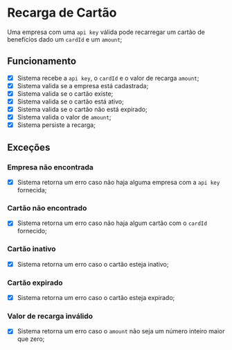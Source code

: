 # Recarga de Cartão

Uma empresa com uma `api key` válida pode recarregar um cartão de benefícios dado um `cardId` e um `amount`;

## Funcionamento

- [x] Sistema recebe a `api key`, o `cardId` e o valor de recarga `amount`;
- [x] Sistema valida se a empresa está cadastrada;
- [x] Sistema valida se o cartão existe;
- [x] Sistema valida se o cartão está ativo;
- [x] Sistema valida se o cartão não está expirado;
- [x] Sistema valida o valor de `amount`;
- [x] Sistema persiste a recarga;

## Exceções

### Empresa não encontrada

- [x] Sistema retorna um erro caso não haja alguma empresa com a `api key` fornecida;

### Cartão não encontrado

- [x] Sistema retorna um erro caso não haja algum cartão com o `cardId` fornecido;

### Cartão inativo

- [x] Sistema retorna um erro caso o cartão esteja inativo;

### Cartão expirado

- [x] Sistema retorna um erro caso o cartão esteja expirado;

### Valor de recarga inválido

- [x] Sistema retorna um erro caso o `amount` não seja um número inteiro maior que zero;
